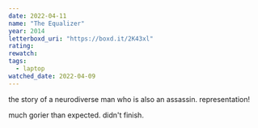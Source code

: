 ```yaml
---
date: 2022-04-11
name: "The Equalizer"
year: 2014
letterboxd_uri: "https://boxd.it/2K43xl"
rating: 
rewatch: 
tags:
  - laptop
watched_date: 2022-04-09
---
```


the story of a neurodiverse man who is also an assassin. representation!

much gorier than expected. didn't finish.
